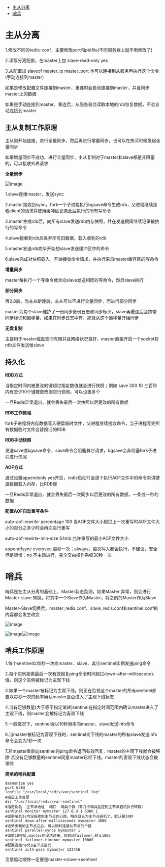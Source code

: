 <!-- GFM-TOC -->
* [主从分离](#主从分离)
* [哨兵](#哨兵)
<!-- GFM-TOC -->



# 主从分离
1.修改不同的redis-conf，主要修改port和pidfile(不同服务器上就不用修改了)

2.读写分离配置，在master上加 slave-read-only yes

3.从配置加  slaveof master_ip master_port   也可以连接到从服务再执行这个命令(手动连接到master)

如果是修改配置文件连接到master，重连时会自动连接到master，并且同步master上的数据

如果是手动连接到master，重连后，从服务器会读取本地的rdb恢复数据，不会自动连接到master

## 主从复制工作原理

主从刚开始连接，进行全量同步，然后再进行增量同步，也可以在热河时候发起全量同步

如果增量同步不成功，进行全量同步，主从复制对于master和slave都是非阻塞的，可以接收外界请求

**全量同步**

![image](https://github.com/Wang520YY/wiki/blob/master/images/redis_copy.jpg)

1.slave连接master，发送sync

2.master接收到sync，fork一个子进程执行bgsave命令生成rdb，父进程继续接收client的请求并使用缓冲区记录此后执行的所有写命令

3.master生成rdb后，向所有slave发送rdb内存快照，并在发送期间继续记录被执行的写命令

4.slave接收到rdb后丢弃所有旧数据，载入收到的rdb

5.master发送rdb完毕开始想slave发送缓冲区中的命令

6.slave完成对快照载入，开始接收命令请求，并执行来自master缓存区的写命令

**增量同步**

master每执行一个写命令就会向slave发送相同的写命令，然后slave执行

**部分同步**

再2.8后，当主从断连后，主从可以不进行全量同步，而进行部分同步

master为每个slave维护了一份同步备份日志和同步标识，slave再重连后会携带同步标识和偏移量，如果在同步日志中有，那就从这个偏移量开始同步

**无盘复制**

主要用于master磁盘空间有限并且网络状况良好，master直接开启一个socket将rdb文件发送给slave

## 持久化

**RDB方式**

当指定时间内被更改的键超过指定数值就会进行快照；例如 save 300 10 三百秒内有至少10个键被更改则进行快照，可以设置多个

一旦Redis异常退出，就会丢失最后一次快照以后更改的所有数据

**RDB工作原理**

fork子进程将内存数据写入硬盘临时文件，父进程继续接收命令，当子进程写完所有数据临时文件会替换旧的RDB

**RDB手动快照**

发送save或bgsave命令，save命令会阻塞其它请求，bgsave会非阻塞fork子进程进行快照

**AOF方式**

通过设置appendonly yes开启，redis启动时会逐个执行AOF文件中的命令来讲硬盘数据载入内存，比RDB慢

一旦Redis异常退出，就会丢失最后一次同步以后更改的所有数据，一条或一秒的数据

**配置AOF自动重写条件**

auto-aof-rewrite-percentage 100 当AOF文件大小超过上一次重写时AOF文件大小的百分之多少时会再次进行重写

auto-aof-rewirte-min-size 64mb 允许重写的最小AOF文件大小

appendfsync everysec 每秒一次；always，每次写入都会执行，不建议，安全但是很慢；no 不主动进行，完全交由操作系统30秒一次

# 哨兵
哨兵是在主从分离的基础上，Master状态监测，如果Master 异常，则会进行Master-slave 转换，将其中一个Slave作为Master，将之前的Master作为Slave

Master-Slave切换后，master_redis.conf、slave_redis.conf和sentinel.conf的内容都会发生改变

![image](https://github.com/Wang520YY/wiki/blob/master/images/sentinel1.jpg)

![image](https://github.com/Wang520YY/wiki/blob/master/images/sentinel2.jpg)![image](https://github.com/Wang520YY/wiki/blob/master/images/sentinel3.jpg)

## 哨兵工作原理

1.每个sentinel以每秒一次向master、slave、其它sentinel实例发送ping命令

2.每个实例距离最后一次有效回复ping命令时间超过down-after-milliseconds值，则这个实例被标记为主观下线

3.如果一个master被标记为主观下线，则正在监视这个master的所有sentinel都要以每秒一次的频率确认master是否进入了主观下线状态

4.当有足够数量(大于等于指定值)的sentinel在指定时间范围内确认master进入了主观下线，则master会被标记为客观下线

5.一般情况下，sentinel会以10秒频率向master、slave发送info命令

6.当master被标记为客观下线时，sentinel向下线的master的所有slave发送info命令会变为1秒一次

7.若master重新向sentinel的ping命令返回有效回复，master的主观下线就会被移除
若没有足够数量的sentinel同意master已经下线，master的客观下线状态会被移除



**简单的哨兵配置**

```
daemonize yes
port 6383
logfile "/usr/local/redis/var/sentinel.log"
#指定工作目录
dir "/usr/local/redis/var-sentinel"
#指定别名  主节点地址  端口  哨兵个数（有几个哨兵监控到主节点宕机执行转移）
sentinel monitor mymaster 127.0.0.1 6380 1
#如果哨兵3s内没有收到主节点的心跳，哨兵就认为主节点宕机了，默认是30秒
sentinel down-after-milliseconds mymaster 3000
#选举出新的主节点之后，可以同时连接从节点的个数
sentinel parallel-syncs mymaster 1
#如果10秒后,master仍没活过来，则启动failover,默认180s
sentinel failover-timeout mymaster 10000
#配置连接redis主节点密码
sentinel auth-pass mymaster 123456  
```
注意启动顺序一定要是master->slave->sentinel

